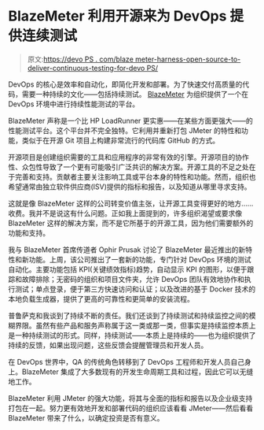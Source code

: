 # BlazeMeter 利用开源来为 DevOps 提供连续测试

> 原文:[https://devo PS . com/blaze meter-harness-open-source-to-deliver-continuous-testing-for-devo PS/](https://devops.com/blazemeter-harnesses-open-source-to-deliver-continuous-testing-for-devops/)

DevOps 的核心是效率和自动化，即简化开发和部署。为了快速交付高质量的代码，需要一种持续的文化——包括持续测试。 [BlazeMeter](http://blazemeter.com/) 为组织提供了一个在 DevOps 环境中进行持续性能测试的平台。

BlazeMeter 声称是一个比 HP LoadRunner 更实惠——在某些方面更强大——的性能测试平台。这个平台并不完全独特。它利用并重新打包 JMeter 的特性和功能，类似于在开源 Git 项目上构建非常流行的代码库 GitHub 的方式。

开源项目是创建组织需要的工具和应用程序的非常有效的引擎。开源项目的协作性、众包性导致了一个更有可能吸引广泛共识的解决方案。开源工具的不足之处在于完善和支持。贡献者主要关注影响工具或平台本身的特性和功能。然而，组织也希望通常由独立软件供应商(ISV)提供的指标和报告，以及知道从哪里寻求支持。

这就是像 BlazeMeter 这样的公司转变价值主张，让开源工具变得更好的地方……收费。我并不是说这有什么问题。正如我上面提到的，许多组织渴望或要求像 BlazeMeter 这样的解决方案，而不是它所基于的开源工具，因为他们需要额外的功能和支持。

我与 BlazeMeter 首席传道者 Ophir Prusak 讨论了 BlazeMeter 最近推出的新特性和新功能。上周，该公司推出了一套新的功能，专门针对 DevOps 环境的测试自动化。主要功能包括 KPI(关键绩效指标)趋势，自动显示 KPI 的图形，以便于跟踪和故障排除；无密码的组织和项目文件夹，允许 DevOps 团队有效地协作和执行测试；单点登录，便于第三方快速访问和认证；以及改进的基于 Docker 技术的本地负载生成器，提供了更高的可靠性和更简单的安装流程。

普鲁萨克和我谈到了持续不断的责任。我们还谈到了持续测试和持续监控之间的模糊界限。虽然有些产品和服务声称属于这一类或那一类，但事实是持续监控本质上是一种持续测试的形式。同样，持续测试——本质上是持续的——也为组织提供了持续的反馈，如果出现问题，这些反馈会提醒管理员和开发人员。

在 DevOps 世界中，QA 的传统角色转移到了 DevOps 工程师和开发人员自己身上。BlazeMeter 集成了大多数现有的开发生命周期工具和过程，因此它可以无缝地工作。

BlazeMeter 利用 JMeter 的强大功能，将其与全面的指标和报告以及企业级支持打包在一起。努力更有效地开发和部署代码的组织应该看看 JMeter——然后看看 BlazeMeter 带来了什么，以确定投资是否有意义。